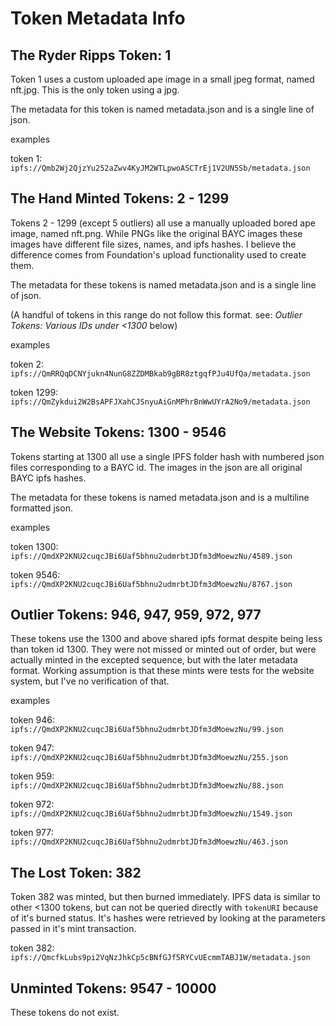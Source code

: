 # Token Metadata Info

## The Ryder Ripps Token: 1

Token 1 uses a custom uploaded ape image in a small jpeg format, named nft.jpg.  This is the only token using a jpg.

The metadata for this token is named metadata.json and is a single line of json.

examples

token 1: `ipfs://Qmb2Wj2QjzYu252aZwv4KyJM2WTLpwoASCTrEj1V2UN5Sb/metadata.json`

## The Hand Minted Tokens: 2 - 1299

Tokens 2 - 1299 (except 5 outliers) all use a manually uploaded bored ape image, named nft.png. While PNGs like the original BAYC images these images have different file sizes, names, and ipfs hashes. I believe the difference comes from Foundation's upload functionality used to create them.

The metadata for these tokens is named metadata.json and is a single line of json.

(A handful of tokens in this range do not follow this format. see: *Outlier Tokens: Various IDs under <1300* below)

examples

token 2: `ipfs://QmRRQqDCNYjukn4NunG8ZZDMBkab9gBR8ztgqfPJu4UfQa/metadata.json`

token 1299: `ipfs://QmZykdui2W2BsAPFJXahCJSnyuAiGnMPhrBnWwUYrA2No9/metadata.json`

## The Website Tokens: 1300 - 9546

Tokens starting at 1300 all use a single IPFS folder hash with numbered json files corresponding to a BAYC id.  The images in the json are all original BAYC ipfs hashes.

The metadata for these tokens is named metadata.json and is a multiline formatted json.

examples

token 1300: `ipfs://QmdXP2KNU2cuqcJBi6Uaf5bhnu2udmrbtJDfm3dMoewzNu/4589.json`

token 9546: `ipfs://QmdXP2KNU2cuqcJBi6Uaf5bhnu2udmrbtJDfm3dMoewzNu/8767.json`

## Outlier Tokens: 946, 947, 959, 972, 977

These tokens use the 1300 and above shared ipfs format despite being less than token id 1300.  They were not missed or minted out of order, but were actually minted in the excepted sequence, but with the later metadata format.  Working assumption is that these mints were tests for the website system, but I've no verification of that.

examples

token 946: `ipfs://QmdXP2KNU2cuqcJBi6Uaf5bhnu2udmrbtJDfm3dMoewzNu/99.json`

token 947: `ipfs://QmdXP2KNU2cuqcJBi6Uaf5bhnu2udmrbtJDfm3dMoewzNu/255.json`

token 959: `ipfs://QmdXP2KNU2cuqcJBi6Uaf5bhnu2udmrbtJDfm3dMoewzNu/88.json`

token 972: `ipfs://QmdXP2KNU2cuqcJBi6Uaf5bhnu2udmrbtJDfm3dMoewzNu/1549.json`

token 977: `ipfs://QmdXP2KNU2cuqcJBi6Uaf5bhnu2udmrbtJDfm3dMoewzNu/463.json`

## The Lost Token: 382

Token 382 was minted, but then burned immediately.  IPFS data is similar to other <1300 tokens, but can not be queried directly with `tokenURI` because of it's burned status.  It's hashes were retrieved by looking at the parameters passed in it's mint transaction.

token 382: `ipfs://QmcfkLubs9pi2VqNzJhkCp5cBNfGJf5RYCvUEcmmTABJ1W/metadata.json`

## Unminted Tokens: 9547 - 10000

These tokens do not exist.

